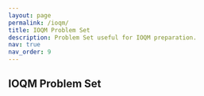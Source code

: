 ```yaml
---
layout: page
permalink: /ioqm/
title: IOQM Problem Set
description: Problem Set useful for IOQM preparation.
nav: true
nav_order: 9
---
```


## IOQM Problem Set
